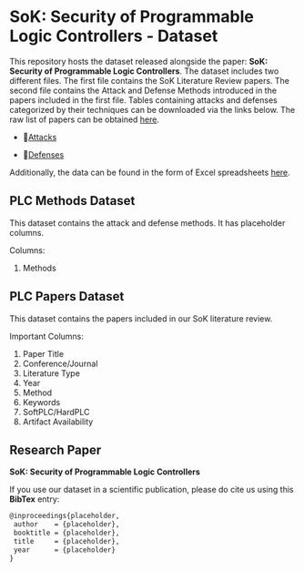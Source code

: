 # SoK: Security of Programmable Logic Controllers - Dataset

This repository hosts the dataset released alongside the paper: **SoK: Security of Programmable Logic Controllers**.
The dataset includes two different files. The first file contains the SoK Literature Review papers. The second file contains the Attack and Defense Methods introduced in the papers included in the first file.
Tables containing attacks and defenses categorized by their techniques can be downloaded via the links below. The raw list of papers can be obtained [here](csv/Papers.csv).

- :link:[Attacks](csv/Attacks.csv)

- :link:[Defenses](csv/Defenses.csv)

Additionally, the data can be found in the form of Excel spreadsheets [here](xlsx/).

## PLC Methods Dataset

This dataset contains the attack and defense methods. It has placeholder columns.

Columns:
1. Methods

## PLC Papers Dataset

This dataset contains the papers included in our SoK literature review.

Important Columns:

1. Paper Title
2. Conference/Journal
3. Literature Type
4. Year
5. Method
6. Keywords
7. SoftPLC/HardPLC
8. Artifact Availability

## Research Paper

**SoK: Security of Programmable Logic Controllers** 

If you use our dataset in a scientific publication, please do cite us using this **BibTex** entry:
``` tex
@inproceedings{placeholder,
 author    = {placeholder},
 booktitle = {placeholder},
 title     = {placeholder},
 year      = {placeholder}
}
```
